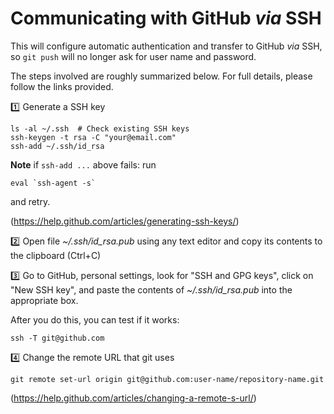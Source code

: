 # Communicating with GitHub _via_ SSH

This will configure automatic authentication and transfer to GitHub _via_ SSH, so `git push` will no longer ask
for user name and password.
 
The steps involved are roughly summarized below. For full details, please follow the
links provided.

:one: Generate a SSH key

```shell
ls -al ~/.ssh  # Check existing SSH keys
ssh-keygen -t rsa -C "your@email.com"
ssh-add ~/.ssh/id_rsa
```

**Note** if `ssh-add ...` above fails: run 

```
eval `ssh-agent -s`
```

and retry.

(https://help.github.com/articles/generating-ssh-keys/)

:two: Open file _~/.ssh/id_rsa.pub_ using any text editor and copy its contents to the clipboard (Ctrl+C)

:three: Go to GitHub, personal settings, look for "SSH and GPG keys", click on "New SSH key", and paste the contents of _~/.ssh/id_rsa.pub_ into the appropriate box.

After you do this, you can test if it works:

```shell
ssh -T git@github.com
 ```
 
:four: Change the remote URL that git uses

```shell
git remote set-url origin git@github.com:user-name/repository-name.git
```

(https://help.github.com/articles/changing-a-remote-s-url/)

